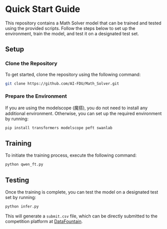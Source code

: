 # Quick Start Guide

This repository contains a Math Solver model that can be trained and tested using the provided scripts. Follow the steps below to set up the environment, train the model, and test it on a designated test set.

## Setup

### Clone the Repository

To get started, clone the repository using the following command:

```bash
git clone https://github.com/AI-FDU/Math_Solver.git
```

### Prepare the Environment

If you are using the modelscope (魔搭), you do not need to install any additional environment. Otherwise, you can set up the required environment by running:

```bash
pip install transformers modelscope peft swanlab
```

## Training

To initiate the training process, execute the following command:

```bash
python qwen_ft.py
```

## Testing

Once the training is complete, you can test the model on a designated test set by running:

```bash
python infer.py
```

This will generate a `submit.csv` file, which can be directly submitted to the competition platform at [DataFountain](https://www.datafountain.cn/competitions/467/submits).
